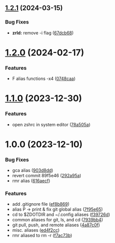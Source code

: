 ## [1.2.1](https://github.com/vladdoster/zsh-aliases.plugin.zsh/compare/v1.2.0...v1.2.1) (2024-03-15)


### Bug Fixes

* **zrld:** remove -i flag ([67dcb68](https://github.com/vladdoster/zsh-aliases.plugin.zsh/commit/67dcb68bd37c59990a4f73bfc4d904b7007cad99))

# [1.2.0](https://github.com/vladdoster/zsh-aliases.plugin.zsh/compare/v1.1.0...v1.2.0) (2024-02-17)


### Features

* F alias functions -x4 ([0748caa](https://github.com/vladdoster/zsh-aliases.plugin.zsh/commit/0748caacaef1fba324ad86a5e3ebc40937abb288))

# [1.1.0](https://github.com/vladdoster/zsh-aliases.plugin.zsh/compare/v1.0.0...v1.1.0) (2023-12-30)


### Features

* open zshrc in system editor ([78a505a](https://github.com/vladdoster/zsh-aliases.plugin.zsh/commit/78a505a28639dbf57eaffcafa2737b883055aebb))

# 1.0.0 (2023-12-10)


### Bug Fixes

* gca alias ([903d8dd](https://github.com/vladdoster/zsh-aliases.plugin.zsh/commit/903d8dde5ec95e88cbe1f58c32c86123b0d631ac))
* revert commit 89f5e46 ([292a95a](https://github.com/vladdoster/zsh-aliases.plugin.zsh/commit/292a95ae29a210fcf65e112ee442bc13d0f4e365))
* rmr alias ([616aecf](https://github.com/vladdoster/zsh-aliases.plugin.zsh/commit/616aecf5e5898785b71262ee7ac5d9a79bf73d7b))


### Features

* add .gitignore file ([ef8b869](https://github.com/vladdoster/zsh-aliases.plugin.zsh/commit/ef8b8699397432358875d7ea48a2b374d65044c1))
* alias P -> print & fix git global alias ([7f95e65](https://github.com/vladdoster/zsh-aliases.plugin.zsh/commit/7f95e6558078e5cd23979f448d58100de50086c6))
* cd to $ZDOTDIR and ~/.config aliases ([f39726d](https://github.com/vladdoster/zsh-aliases.plugin.zsh/commit/f39726d053fee3c75292e02bd806355d9c550310))
* common aliases for git, ls, and cd ([7939bb4](https://github.com/vladdoster/zsh-aliases.plugin.zsh/commit/7939bb471b96011893212bc65460ccb3ba53b447))
* git pull, push, and remote aliases ([4a87c0f](https://github.com/vladdoster/zsh-aliases.plugin.zsh/commit/4a87c0f6bb5a7955f33d50145ca904295388ac37))
* misc. aliases ([ed4f2cc](https://github.com/vladdoster/zsh-aliases.plugin.zsh/commit/ed4f2cc9575ce6ceddc6c82862503d828c8724d0))
* rmr aliased to rm -r ([f7ac73b](https://github.com/vladdoster/zsh-aliases.plugin.zsh/commit/f7ac73bb6af6d3e9ee384f1ccc95c8c77d7dd958))
